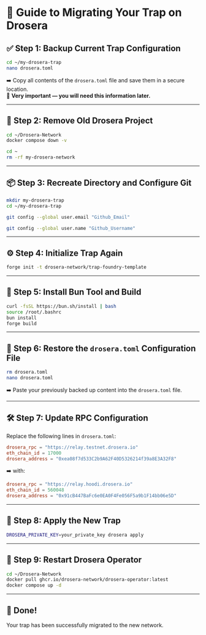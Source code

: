 # 🔁 Guide to Migrating Your Trap on Drosera

## ✅ Step 1: Backup Current Trap Configuration

```bash
cd ~/my-drosera-trap
nano drosera.toml
```
➡️ Copy all contents of the `drosera.toml` file and save them in a secure location.  
📌 **Very important — you will need this information later.**

---

## 🔻 Step 2: Remove Old Drosera Project

```bash
cd ~/Drosera-Network
docker compose down -v

cd ~
rm -rf my-drosera-network
```

---

## 📦 Step 3: Recreate Directory and Configure Git

```bash
mkdir my-drosera-trap
cd ~/my-drosera-trap
```
```bash
git config --global user.email "Github_Email"
```
```bash
git config --global user.name "Github_Username"
```

---

## ⚙️ Step 4: Initialize Trap Again

```bash
forge init -t drosera-network/trap-foundry-template
```

---

## 🚀 Step 5: Install Bun Tool and Build

```bash
curl -fsSL https://bun.sh/install | bash
source /root/.bashrc
bun install
forge build
```

---

## 🔄 Step 6: Restore the `drosera.toml` Configuration File

```bash
rm drosera.toml
nano drosera.toml
```
➡️ Paste your previously backed up content into the `drosera.toml` file.

---

## 🛠 Step 7: Update RPC Configuration

Replace the following lines in `drosera.toml`:

```toml
drosera_rpc = "https://relay.testnet.drosera.io"
eth_chain_id = 17000
drosera_address = "0xea08f7d533C2b9A62F40D5326214f39a8E3A32F8"
```
➡️ with:

```toml
drosera_rpc = "https://relay.hoodi.drosera.io"
eth_chain_id = 560048
drosera_address = "0x91cB447BaFc6e0EA0F4Fe056F5a9b1F14bb06e5D"
```

---

## 🔐 Step 8: Apply the New Trap

```bash
DROSERA_PRIVATE_KEY=your_private_key drosera apply
```

---

## 🔁 Step 9: Restart Drosera Operator

```bash
cd ~/Drosera-Network
docker pull ghcr.io/drosera-network/drosera-operator:latest
docker compose up -d
```

---

## 📍 Done!

Your trap has been successfully migrated to the new network.
